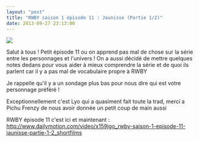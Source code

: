 ```yaml
---
layout: "post"
title: "RWBY saison 1 épisode 11 : Jaunisse (Partie 1/2)"
date: 2013-09-27 23:13:00
---
```

![](http://images4.wikia.nocookie.net/__cb20130926233019/rwby/images/thumb/d/d3/Cardinvsjaune3.png/250px-Cardinvsjaune3.png)

Salut à tous ! Petit épisode 11 ou on apprend pas mal de chose sur la série entre les personnages et l'univers ! On a aussi décidé de mettre quelques notes dedans pour vous aider à mieux comprendre la série et de quoi ils parlent car il y a pas mal de vocabulaire propre à RWBY

Je rappelle qu'il y a un sondage plus bas pour nous dire qui est votre personnage préféré !

Exceptionnellement c'est Lyo qui a quasiment fait toute la trad, merci a Pichu Frenzy de nous avoir donnée un petit coup de main aussi

RWBY épisode 11 c'est ici et maintenant : <http://www.dailymotion.com/video/x159jgo_rwby-saison-1-episode-11-jaunisse-partie-1-2_shortfilms>
